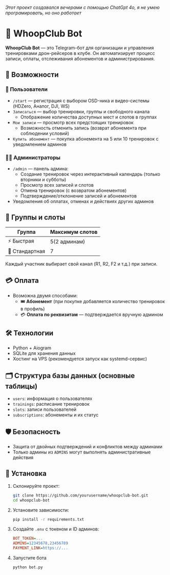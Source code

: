 *Этот проект создавался вечерами с помощью ChatGpt 4o, я не умею програмировать, но оно работает*
# 🤖 WhoopClub Bot

**WhoopClub Bot** — это Telegram-бот для организации и управления тренировками дрон-рейсеров в клубе. Он автоматизирует процесс записи, оплаты, отслеживания абонементов и администрирования.

## 🚀 Возможности

### 👥 Пользователи
- `/start` — регистрация с выбором OSD-ника и видео-системы (HDZero, Аналог, DJI, WS)
- `Записаться` — выбор тренировки, группы и свободного канала
  - Отображение количества доступных мест и слотов в группах
- `Мои записи` — просмотр всех предстоящих тренировок
  - Возможность отменить запись (возврат абонемента при соблюдении условий)
- `Купить абонемент` — покупка абонемента на 5 или 10 тренировок с уведомлением админов

### 👨‍✈️ Администраторы
- `/admin` — панель админа:
  - Создание тренировок через интерактивный календарь (только вторники и субботы)
  - Просмотр всех записей и слотов
  - Отмена тренировок (с возвратом абонементов)
  - Подтверждение/отклонение записей и абонементов
- Уведомления об оплатах, отменах и действиях других админов

## 📆 Группы и слоты

| Группа         | Максимум слотов |
|----------------|-----------------|
| ⚡ Быстрая      | 5(2 админам)    |
| 🏁 Стандартная  | 7               |

Каждый участник выбирает свой канал (R1, R2, F2 и т.д.) при записи.

## 💳 Оплата
- Возможна двумя способами:
  - 🎟 **Абонемент** (при покупке добавляется количество тренировок в профиль)
  - 💳 **Оплата по реквизитам** — подтверждается вручную админом

## 🛠️ Технологии
- Python + Aiogram
- SQLite для хранения данных
- Хостинг на VPS (рекомендуется запуск как systemd-сервис)

## 🗂️ Структура базы данных (основные таблицы)
- `users`: информация о пользователях
- `trainings`: расписание тренировок
- `slots`: записи пользователей
- `subscriptions`: абонементы и их статус

## 🛡️ Безопасность
- Защита от двойных подтверждений и конфликтов между админами
- Только админы из `ADMINS` могут выполнять административные действия

## 📌 Установка
1. Склонируйте проект:
   ```bash
   git clone https://github.com/yourusername/whoopclub-bot.git
   cd whoopclub-bot
   ```
2. Установите зависимости:
    ```bash
    pip install -r requirements.txt
    ```
3. Создайте `.env` с токеном и ID админов:
    ```ini
    BOT_TOKEN=...
    ADMINS=12345678,23456789
    PAYMENT_LINK=https://...
    ```
4. Запустите бота
    ```bash
    python bot.py
    ```
